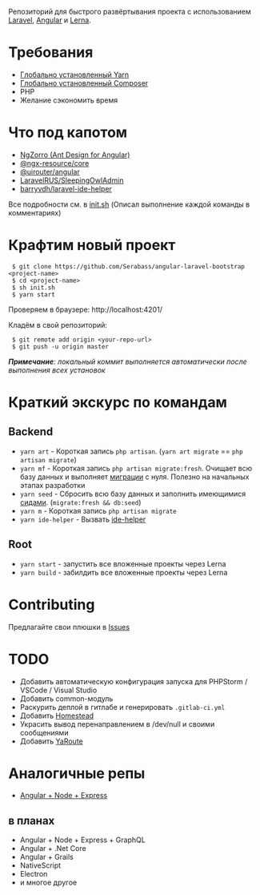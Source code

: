 Репозиторий для быстрого развёртывания проекта с использованием [Laravel](https://laravel.com/), [Angular](https://angular.io/) и [Lerna](https://github.com/lerna/lerna).

# Требования
 * [Глобально установленный Yarn](https://yarnpkg.com/lang/en/)
 * [Глобально установленный Composer](https://getcomposer.org/)
 * PHP
 * Желание сэкономить время

# Что под капотом
 * [NgZorro (Ant Design for Angular)](https://ng.ant.design/docs/introduce/en)
 * [@ngx-resource/core](https://www.npmjs.com/package/@ngx-resource/core)
 * [@uirouter/angular](https://www.npmjs.com/package/@uirouter/angular)
 * [LaravelRUS/SleepingOwlAdmin](https://github.com/LaravelRUS/SleepingOwlAdmin)
 * [barryvdh/laravel-ide-helper](https://github.com/barryvdh/laravel-ide-helper)

Все подробности см. в [init.sh](/init.sh) (Описал выполнение каждой команды в комментариях)

# Крафтим новый проект
```
 $ git clone https://github.com/Serabass/angular-laravel-bootstrap <project-name>
 $ cd <project-name>
 $ sh init.sh
 $ yarn start
```

Проверяем в браузере: http://localhost:4201/

Кладём в свой репозиторий:
```
 $ git remote add origin <your-repo-url>
 $ git push -u origin master
```
_**Примечание**: локальный коммит выполняется автоматически после выполнения всех установок_

# Краткий экскурс по командам
## Backend
 * `yarn art` - Короткая запись `php artisan`. (`yarn art migrate` == `php artisan migrate`)
 * `yarn mf` - Короткая запись `php artisan migrate:fresh`. Очищает всю базу данных и выполняет [миграции](https://laravel.com/docs/5.8/migrations#running-migrations) с нуля. Полезно на начальных этапах разработки
 * `yarn seed` - Сбросить всю базу данных и заполнить имеющимися [сидами](https://laravel.com/docs/5.8/seeding). (`migrate:fresh && db:seed`)
 * `yarn m` - Короткая запись `php artisan migrate`
 * `yarn ide-helper` - Вызвать [ide-helper](https://github.com/barryvdh/laravel-ide-helper)

## Root
 * `yarn start` - запустить все вложенные проекты через Lerna
 * `yarn build` - забилдить все вложенные проекты через Lerna

# Contributing
Предлагайте свои плюшки в [Issues](https://github.com/Serabass/angular-laravel-bootstrap/issues)

# TODO
* Добавить автоматическую конфигурация запуска для PHPStorm / VSCode / Visual Studio
* Добавить common-модуль
* Раскурить деплой в гитлабе и генерировать `.gitlab-ci.yml`
* Добавить [Homestead](https://laravel.com/docs/5.8/homestead)
* Украсить вывод перенаправлением в /dev/null и своими сообщениями
* Добавить [YaRoute](https://github.com/Serabass/yaroute)

# Аналогичные репы 
* [Angular + Node + Express](https://github.com/Serabass/angular-node-bootstrap)
## в планах
* Angular + Node + Express + GraphQL
* Angular + .Net Core
* Angular + Grails
* NativeScript
* Electron
* и многое другое
